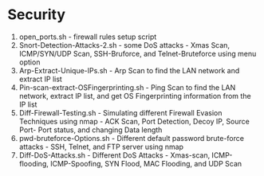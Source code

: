 # Security

1) open_ports.sh - firewall rules setup script
2) Snort-Detection-Attacks-2.sh - some DoS attacks - Xmas Scan, ICMP/SYN/UDP Scan, SSH-Bruforce, and Telnet-Bruteforce using menu option
3) Arp-Extract-Unique-IPs.sh - Arp Scan to find the LAN network and extract IP list
4) Pin-scan-extract-OSFingerprinting.sh - Ping Scan to find the LAN network, extract IP list, and get OS Fingerprinting information from the IP list
5) Diff-Firewall-Testing.sh - Simulating different Firewall Evasion Techniques using nmap - ACK Scan, Port Detection, Decoy IP, Source Port- Port status, and changing Data length
6) pwd-bruteforce-Options.sh - Different default password brute-force attacks - SSH, Telnet, and FTP server using nmap
7) Diff-DoS-Attacks.sh - Different DoS Attacks - Xmas-scan, ICMP-flooding, ICMP-Spoofing, SYN Flood, MAC Flooding, and UDP Scan

